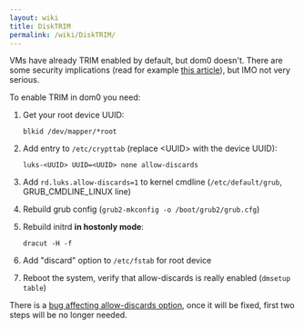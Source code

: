 ```yaml
---
layout: wiki
title: DiskTRIM
permalink: /wiki/DiskTRIM/
---
```


VMs have already TRIM enabled by default, but dom0 doesn't. There are some security implications (read for example [​this article](http://asalor.blogspot.com/2011/08/trim-dm-crypt-problems.html)), but IMO not very serious.

To enable TRIM in dom0 you need:

1.  Get your root device UUID:

    ``` {.wiki}
    blkid /dev/mapper/*root
    ```

2.  Add entry to `/etc/crypttab` (replace \<UUID\> with the device UUID):

    ``` {.wiki}
    luks-<UUID> UUID=<UUID> none allow-discards
    ```

3.  Add `rd.luks.allow-discards=1` to kernel cmdline (`/etc/default/grub`, GRUB\_CMDLINE\_LINUX line)
4.  Rebuild grub config (`grub2-mkconfig -o /boot/grub2/grub.cfg`)
5.  Rebuild initrd **in hostonly mode**:

    ``` {.wiki}
    dracut -H -f
    ```

6.  Add "discard" option to `/etc/fstab` for root device
7.  Reboot the system, verify that allow-discards is really enabled (`dmsetup table`)

There is a [​bug affecting allow-discards option](https://bugzilla.redhat.com/show_bug.cgi?id=890533), once it will be fixed, first two steps will be no longer needed.
